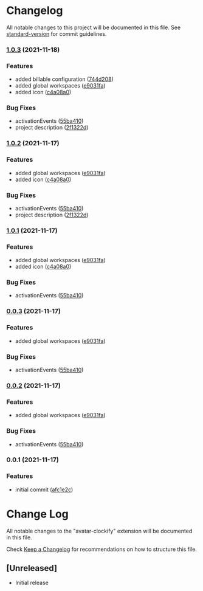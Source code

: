 # Changelog

All notable changes to this project will be documented in this file. See [standard-version](https://github.com/conventional-changelog/standard-version) for commit guidelines.

### [1.0.3](https://github.com/leguass7/vscode-avatar-clockify/compare/v0.0.1...v1.0.3) (2021-11-18)


### Features

* added billable configuration ([744d208](https://github.com/leguass7/vscode-avatar-clockify/commit/744d2081f5d44aa9c56cd8c37884d711c54ababb))
* added global workspaces ([e9031fa](https://github.com/leguass7/vscode-avatar-clockify/commit/e9031fa9805d92ef3d2228ce840aa39c100bbdb5))
* added icon ([c4a08a0](https://github.com/leguass7/vscode-avatar-clockify/commit/c4a08a09d25cabd2f68f08192ec74e1c8aa5c9cd))


### Bug Fixes

* activationEvents ([55ba410](https://github.com/leguass7/vscode-avatar-clockify/commit/55ba410b97fad3566a3d7d2fba855b72fc827d42))
* project description ([2f1322d](https://github.com/leguass7/vscode-avatar-clockify/commit/2f1322d40b4960f15a972ec9934b8bd0c6d3d65d))

### [1.0.2](https://github.com/leguass7/vscode-avatar-clockify/compare/v0.0.1...v1.0.2) (2021-11-17)


### Features

* added global workspaces ([e9031fa](https://github.com/leguass7/vscode-avatar-clockify/commit/e9031fa9805d92ef3d2228ce840aa39c100bbdb5))
* added icon ([c4a08a0](https://github.com/leguass7/vscode-avatar-clockify/commit/c4a08a09d25cabd2f68f08192ec74e1c8aa5c9cd))


### Bug Fixes

* activationEvents ([55ba410](https://github.com/leguass7/vscode-avatar-clockify/commit/55ba410b97fad3566a3d7d2fba855b72fc827d42))
* project description ([2f1322d](https://github.com/leguass7/vscode-avatar-clockify/commit/2f1322d40b4960f15a972ec9934b8bd0c6d3d65d))

### [1.0.1](https://github.com/leguass7/vscode-avatar-clockify/compare/v0.0.1...v1.0.1) (2021-11-17)


### Features

* added global workspaces ([e9031fa](https://github.com/leguass7/vscode-avatar-clockify/commit/e9031fa9805d92ef3d2228ce840aa39c100bbdb5))
* added icon ([c4a08a0](https://github.com/leguass7/vscode-avatar-clockify/commit/c4a08a09d25cabd2f68f08192ec74e1c8aa5c9cd))


### Bug Fixes

* activationEvents ([55ba410](https://github.com/leguass7/vscode-avatar-clockify/commit/55ba410b97fad3566a3d7d2fba855b72fc827d42))

### [0.0.3](https://github.com/leguass7/vscode-avatar-clockify/compare/v0.0.1...v0.0.3) (2021-11-17)


### Features

* added global workspaces ([e9031fa](https://github.com/leguass7/vscode-avatar-clockify/commit/e9031fa9805d92ef3d2228ce840aa39c100bbdb5))


### Bug Fixes

* activationEvents ([55ba410](https://github.com/leguass7/vscode-avatar-clockify/commit/55ba410b97fad3566a3d7d2fba855b72fc827d42))

### [0.0.2](https://github.com/leguass7/vscode-avatar-clockify/compare/v0.0.1...v0.0.2) (2021-11-17)


### Features

* added global workspaces ([e9031fa](https://github.com/leguass7/vscode-avatar-clockify/commit/e9031fa9805d92ef3d2228ce840aa39c100bbdb5))


### Bug Fixes

* activationEvents ([55ba410](https://github.com/leguass7/vscode-avatar-clockify/commit/55ba410b97fad3566a3d7d2fba855b72fc827d42))

### 0.0.1 (2021-11-17)


### Features

* initial commit ([afc1e2c](https://github.com/leguass7/vscode-avatar-clockify/commit/afc1e2cf879b3f15da8270bed363b88aa99634e2))

# Change Log

All notable changes to the "avatar-clockify" extension will be documented in this file.

Check [Keep a Changelog](http://keepachangelog.com/) for recommendations on how to structure this file.

## [Unreleased]

- Initial release